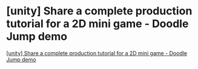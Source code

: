 # [unity] Share a complete production tutorial for a 2D mini game - Doodle Jump demo
[[unity] Share a complete production tutorial for a 2D mini game - Doodle Jump demo](https://aiwithcloud.com/2022/09/16/unity_share_a_complete_production_tutorial_for_a_2d_mini_game___doodle_jump_demo/)
